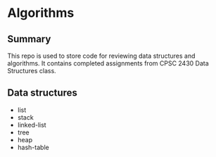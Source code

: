 # Algorithms

## Summary

This repo is used to store code for reviewing data structures and algorithms. It contains completed assignments from CPSC 2430 Data Structures class. 

## Data structures

- list
- stack
- linked-list
- tree
- heap
- hash-table
